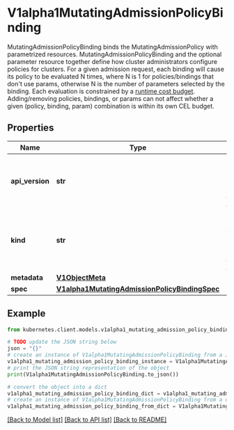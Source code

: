 # V1alpha1MutatingAdmissionPolicyBinding

MutatingAdmissionPolicyBinding binds the MutatingAdmissionPolicy with parametrized resources. MutatingAdmissionPolicyBinding and the optional parameter resource together define how cluster administrators configure policies for clusters.  For a given admission request, each binding will cause its policy to be evaluated N times, where N is 1 for policies/bindings that don't use params, otherwise N is the number of parameters selected by the binding. Each evaluation is constrained by a [runtime cost budget](https://kubernetes.io/docs/reference/using-api/cel/#runtime-cost-budget).  Adding/removing policies, bindings, or params can not affect whether a given (policy, binding, param) combination is within its own CEL budget.

## Properties

Name | Type | Description | Notes
------------ | ------------- | ------------- | -------------
**api_version** | **str** | APIVersion defines the versioned schema of this representation of an object. Servers should convert recognized schemas to the latest internal value, and may reject unrecognized values. More info: https://git.k8s.io/community/contributors/devel/sig-architecture/api-conventions.md#resources | [optional] 
**kind** | **str** | Kind is a string value representing the REST resource this object represents. Servers may infer this from the endpoint the kubernetes.client submits requests to. Cannot be updated. In CamelCase. More info: https://git.k8s.io/community/contributors/devel/sig-architecture/api-conventions.md#types-kinds | [optional] 
**metadata** | [**V1ObjectMeta**](V1ObjectMeta.md) |  | [optional] 
**spec** | [**V1alpha1MutatingAdmissionPolicyBindingSpec**](V1alpha1MutatingAdmissionPolicyBindingSpec.md) |  | [optional] 

## Example

```python
from kubernetes.client.models.v1alpha1_mutating_admission_policy_binding import V1alpha1MutatingAdmissionPolicyBinding

# TODO update the JSON string below
json = "{}"
# create an instance of V1alpha1MutatingAdmissionPolicyBinding from a JSON string
v1alpha1_mutating_admission_policy_binding_instance = V1alpha1MutatingAdmissionPolicyBinding.from_json(json)
# print the JSON string representation of the object
print(V1alpha1MutatingAdmissionPolicyBinding.to_json())

# convert the object into a dict
v1alpha1_mutating_admission_policy_binding_dict = v1alpha1_mutating_admission_policy_binding_instance.to_dict()
# create an instance of V1alpha1MutatingAdmissionPolicyBinding from a dict
v1alpha1_mutating_admission_policy_binding_from_dict = V1alpha1MutatingAdmissionPolicyBinding.from_dict(v1alpha1_mutating_admission_policy_binding_dict)
```
[[Back to Model list]](../README.md#documentation-for-models) [[Back to API list]](../README.md#documentation-for-api-endpoints) [[Back to README]](../README.md)


